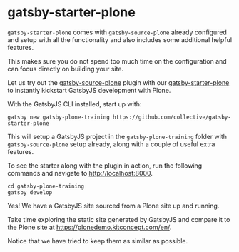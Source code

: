 # gatsby-starter-plone

`gatsby-starter-plone` comes with `gatsby-source-plone` already configured and setup with all the functionality and also includes some additional helpful features.

This makes sure you do not spend too much time on the configuration and can focus directly on building your site.

Let us try out the [gatsby-source-plone](https://github.com/collective/gatsby-source-plone/) plugin with our [gatsby-starter-plone](https://github.com/collective/gatsby-starter-plone/) to instantly kickstart GatsbyJS development with Plone.

With the GatsbyJS CLI installed, start up with:

```shell
gatsby new gatsby-plone-training https://github.com/collective/gatsby-starter-plone
```

This will setup a GatsbyJS project in the `gatsby-plone-training` folder with `gatsby-source-plone` setup already, along with a couple of useful extra features.

To see the starter along with the plugin in action, run the following commands and navigate to <http://localhost:8000>.

```shell
cd gatsby-plone-training
gatsby develop
```

Yes! We have a GatsbyJS site sourced from a Plone site up and running.

Take time exploring the static site generated by GatsbyJS and compare it to the Plone site at <https://plonedemo.kitconcept.com/en/>.

Notice that we have tried to keep them as similar as possible.
